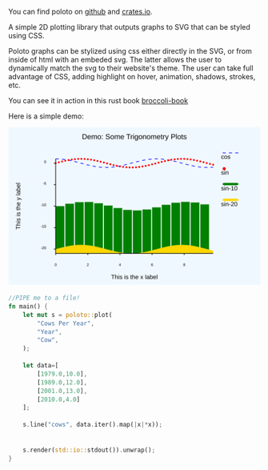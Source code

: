 
You can find poloto on [github](https://github.com/tiby312/poloto) and [crates.io](https://crates.io/crates/poloto).


A simple 2D plotting library that outputs graphs to SVG that can be styled using CSS.

Poloto graphs can be stylized using css either directly in the SVG, or from inside of html with an embeded svg. The latter allows the user to dynamically match the svg to their website's theme. The user can take full advantage of CSS, adding highlight on hover, animation, shadows, strokes, etc. 

You can see it in action in this rust book [broccoli-book](https://tiby312.github.io/broccoli_report/)

Here is a simple demo:

<img src="./assets/simple.svg" alt="demo">

```rust
//PIPE me to a file!
fn main() {
    let mut s = poloto::plot(
        "Cows Per Year",
        "Year",
        "Cow",
    );

    let data=[
        [1979.0,10.0],
        [1989.0,12.0],
        [2001.0,13.0],
        [2010.0,4.0]
    ];
    
    s.line("cows", data.iter().map(|x|*x));
    

    s.render(std::io::stdout()).unwrap();
}
```
